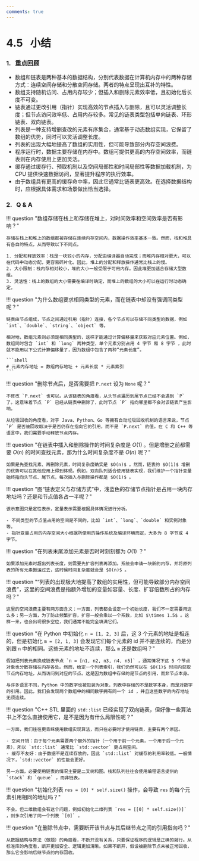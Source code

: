 ```yaml
---
comments: true
---
```


# 4.5 &nbsp; 小结

### 1. &nbsp; 重点回顾

- 数组和链表是两种基本的数据结构，分别代表数据在计算机内存中的两种存储方式：连续空间存储和分散空间存储。两者的特点呈现出互补的特性。
- 数组支持随机访问、占用内存较少；但插入和删除元素效率低，且初始化后长度不可变。
- 链表通过更改引用（指针）实现高效的节点插入与删除，且可以灵活调整长度；但节点访问效率低、占用内存较多。常见的链表类型包括单向链表、环形链表、双向链表。
- 列表是一种支持增删查改的元素有序集合，通常基于动态数组实现，它保留了数组的优势，同时可以灵活调整长度。
- 列表的出现大幅地提高了数组的实用性，但可能导致部分内存空间浪费。
- 程序运行时，数据主要存储在内存中。数组可提供更高的内存空间效率，而链表则在内存使用上更加灵活。
- 缓存通过缓存行、预取机制以及空间局部性和时间局部性等数据加载机制，为 CPU 提供快速数据访问，显著提升程序的执行效率。
- 由于数组具有更高的缓存命中率，因此它通常比链表更高效。在选择数据结构时，应根据具体需求和场景做出恰当选择。

### 2. &nbsp; Q & A

!!! question "数组存储在栈上和存储在堆上，对时间效率和空间效率是否有影响？"

    存储在栈上和堆上的数组都被存储在连续内存空间内，数据操作效率基本一致。然而，栈和堆具有各自的特点，从而导致以下不同点。

    1. 分配和释放效率：栈是一块较小的内存，分配由编译器自动完成；而堆内存相对更大，可以在代码中动态分配，更容易碎片化。因此，堆上的分配和释放操作通常比栈上的慢。
    2. 大小限制：栈内存相对较小，堆的大小一般受限于可用内存。因此堆更加适合存储大型数组。
    3. 灵活性：栈上的数组的大小需要在编译时确定，而堆上的数组的大小可以在运行时动态确定。

!!! question "为什么数组要求相同类型的元素，而在链表中却没有强调同类型呢？"

    链表由节点组成，节点之间通过引用（指针）连接，各个节点可以存储不同类型的数据，例如 `int`、`double`、`string`、`object` 等。

    相对地，数组元素则必须是相同类型的，这样才能通过计算偏移量来获取对应元素位置。例如，数组同时包含 `int` 和 `long` 两种类型，单个元素分别占用 4 字节 和 8 字节 ，此时就不能用以下公式计算偏移量了，因为数组中包含了两种“元素长度”。

    ```shell
    # 元素内存地址 = 数组内存地址 + 元素长度 * 元素索引
    ```

!!! question "删除节点后，是否需要把 `P.next` 设为 `None` 呢？"

    不修改 `P.next` 也可以。从该链表的角度看，从头节点遍历到尾节点已经不会遇到 `P` 了。这意味着节点 `P` 已经从链表中删除了，此时节点 `P` 指向哪里都不会对该链表产生影响。

    从垃圾回收的角度看，对于 Java、Python、Go 等拥有自动垃圾回收机制的语言来说，节点 `P` 是否被回收取决于是否仍存在指向它的引用，而不是 `P.next` 的值。在 C 和 C++ 等语言中，我们需要手动释放节点内存。

!!! question "在链表中插入和删除操作的时间复杂度是 $O(1)$ 。但是增删之前都需要 $O(n)$ 的时间查找元素，那为什么时间复杂度不是 $O(n)$ 呢？"

    如果是先查找元素、再删除元素，时间复杂度确实是 $O(n)$ 。然而，链表的 $O(1)$ 增删的优势可以在其他应用上得到体现。例如，双向队列适合使用链表实现，我们维护一个指针变量始终指向头节点、尾节点，每次插入与删除操作都是 $O(1)$ 。

!!! question "图“链表定义与存储方式”中，浅蓝色的存储节点指针是占用一块内存地址吗？还是和节点值各占一半呢？"

    该示意图只是定性表示，定量表示需要根据具体情况进行分析。

    - 不同类型的节点值占用的空间是不同的，比如 `int`、`long`、`double` 和实例对象等。
    - 指针变量占用的内存空间大小根据所使用的操作系统及编译环境而定，大多为 8 字节或 4 字节。

!!! question "在列表末尾添加元素是否时时刻刻都为 $O(1)$ ？"

    如果添加元素时超出列表长度，则需要先扩容列表再添加。系统会申请一块新的内存，并将原列表的所有元素搬运过去，这时候时间复杂度就会是 $O(n)$ 。

!!! question "“列表的出现极大地提高了数组的实用性，但可能导致部分内存空间浪费”，这里的空间浪费是指额外增加的变量如容量、长度、扩容倍数所占的内存吗？"

    这里的空间浪费主要有两方面含义：一方面，列表都会设定一个初始长度，我们不一定需要用这么多；另一方面，为了防止频繁扩容，扩容一般会乘以一个系数，比如 $\times 1.5$ 。这样一来，也会出现很多空位，我们通常不能完全填满它们。

!!! question "在 Python 中初始化 `n = [1, 2, 3]` 后，这 3 个元素的地址是相连的，但是初始化 `m = [2, 1, 3]` 会发现它们每个元素的 id 并不是连续的，而是分别跟 `n` 中的相同。这些元素的地址不连续，那么 `m` 还是数组吗？"

    假如把列表元素换成链表节点 `n = [n1, n2, n3, n4, n5]` ，通常情况下这 5 个节点对象也分散存储在内存各处。然而，给定一个列表索引，我们仍然可以在 $O(1)$ 时间内获取节点内存地址，从而访问到对应的节点。这是因为数组中存储的是节点的引用，而非节点本身。

    与许多语言不同，Python 中的数字也被包装为对象，列表中存储的不是数字本身，而是对数字的引用。因此，我们会发现两个数组中的相同数字拥有同一个 id ，并且这些数字的内存地址无须连续。

!!! question "C++ STL 里面的 `std::list` 已经实现了双向链表，但好像一些算法书上不怎么直接使用它，是不是因为有什么局限性呢？"

    一方面，我们往往更青睐使用数组实现算法，而只在必要时才使用链表，主要有两个原因。
    
    - 空间开销：由于每个元素需要两个额外的指针（一个用于前一个元素，一个用于后一个元素），所以 `std::list` 通常比 `std::vector` 更占用空间。
    - 缓存不友好：由于数据不是连续存放的，因此 `std::list` 对缓存的利用率较低。一般情况下，`std::vector` 的性能会更好。

    另一方面，必要使用链表的情况主要是二叉树和图。栈和队列往往会使用编程语言提供的 `stack` 和 `queue` ，而非链表。

!!! question "初始化列表 `res = [0] * self.size()` 操作，会导致 `res` 的每个元素引用相同的地址吗？"

    不会。但二维数组会有这个问题，例如初始化二维列表 `res = [[0] * self.size()]` ，则多次引用了同一个列表 `[0]` 。

!!! question "在删除节点中，需要断开该节点与其后继节点之间的引用指向吗？"

    从数据结构与算法（做题）的角度看，不断开没有关系，只要保证程序的逻辑是正确的就行。从标准库的角度看，断开更加安全、逻辑更加清晰。如果不断开，假设被删除节点未被正常回收，那么它会影响后继节点的内存回收。
